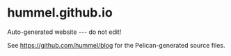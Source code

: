 hummel.github.io
================

Auto-generated website --- do not edit!

See https://github.com/hummel/blog for the Pelican-generated source files.

